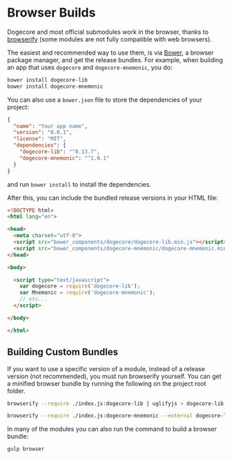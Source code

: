 # Browser Builds
Dogecore and most official submodules work in the browser, thanks to [browserify](http://browserify.org/) (some modules are not fully compatible with web browsers).

The easiest and recommended way to use them, is via [Bower](http://bower.io/), a browser package manager, and get the release bundles. For example, when building an app that uses `dogecore` and `dogecore-mnemonic`, you do:

```sh
bower install dogecore-lib
bower install dogecore-mnemonic
```

You can also use a `bower.json` file to store the dependencies of your project:

```json
{
  "name": "Your app name",
  "version": "0.0.1",
  "license": "MIT",
  "dependencies": {
    "dogecore-lib": "^0.13.7",
    "dogecore-mnemonic": "^1.0.1"
  }
}
```

and run `bower install` to install the dependencies.

After this, you can include the bundled release versions in your HTML file:

```html
<!DOCTYPE html>
<html lang="en">

<head>
  <meta charset="utf-8">
  <script src="bower_components/dogecore/dogecore-lib.min.js"></script>
  <script src="bower_components/dogecore-mnemonic/dogecore-mnemonic.min.js"></script>
</head>

<body>

  <script type="text/javascript">
    var dogecore = require('dogecore-lib');
    var Mnemonic = require('dogecore-mnemonic');
    // etc...
  </script>

</body>

</html>
```

## Building Custom Bundles
If you want to use a specific version of a module, instead of a release version (not recommended), you must run browserify yourself.  You can get a minified browser bundle by running the following on the project root folder.

```sh
browserify --require ./index.js:dogecore-lib | uglifyjs > dogecore-lib.min.js
```

```sh
browserify --require ./index.js:dogecore-mnemonic --external dogecore-lib | uglifyjs > dogecore-mnemonic.min.js
```

In many of the modules you can also run the command to build a browser bundle:
```sh
gulp browser
```
